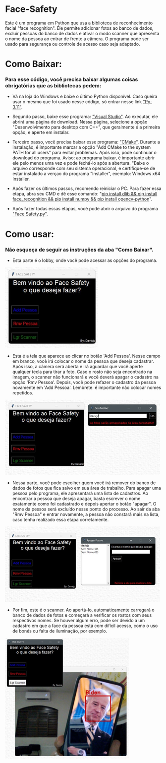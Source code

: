 # Face-Safety
Este é um programa em Python que usa a biblioteca de reconhecimento facial "face recognition". Ele permite adicionar fotos ao banco de dados, excluir pessoas do banco de dados e ativar o modo scanner que apresenta o nome da pessoa ao entrar de frente a câmera. O programa pode ser usado para segurança ou controle de acesso caso seja adaptado.

# Como Baixar:

### Para esse código, você precisa baixar algumas coisas obrigatórias que as bibliotecas pedem:

- Vá na loja do Windows e baixe o último Python disponível. Caso queira usar o mesmo que foi usado nesse código, só entrar nesse link ["Py-3.11"](https://apps.microsoft.com/store/detail/python-311/9NRWMJP3717K).

- Segundo passo, baixe esse programa: ["Visual Studio"](https://visualstudio.microsoft.com/pt-br/visual-cpp-build-tools/). Ao executar, ele abrirá uma página de download. Nessa página, selecione a opção "Desenvolvimento para desktop com C++", que geralmente é a primeira opção, e aperte em instalar.

- Terceiro passo, você precisa baixar esse programa: ["CMake"](https://cmake.org/download/). Durante a instalação, é importante marcar a opção "Add CMake to the system PATH for all users" para evitar problemas. Após isso, pode continuar o download do programa. Aviso: ao programa baixar, é importante abrir ele pelo menos uma vez e pode fechá-lo após a abertura. "Baixe o arquivo corresponde com seu sistema operacional, e certifique-se de estar instalado a verçao do programa "Installer", exemplo: Windows x64 Installer.

- Após fazer os últimos passos, recomendo reiniciar o PC. Para fazer essa etapa, abra seu CMD e dê esse comando: "[pip install dlib && pip install face_recognition && pip install numpy && pip install opencv-python]()".

- Após fazer todas essas etapas, você pode abrir o arquivo do programa ["Face Safety.py"]().

# Como usar:

### Não esqueça de seguir as instruções da aba "Como Baixar".

- Esta parte é o lobby, onde você pode acessar as opções do programa.
<img src="https://github.com/Davicjc/Face-Safety/blob/main/Fotos/1-Lobby.jpg?raw=true" width="300">

- Esta é a tela que aparece ao clicar no botão 'Add Pessoa'. Nesse campo em branco, você irá colocar o nome da pessoa que deseja cadastrar. Após isso, a câmera será aberta e irá aguardar que você aperte qualquer tecla para tirar a foto. Caso o rosto não seja encontrado na imagem, o scanner não funcionará e você deverá apagar o cadastro na opção 'Rmv Pessoa'. Depois, você pode refazer o cadastro da pessoa novamente em 'Add Pessoa'. Lembrete: é importante não colocar nomes repetidos.
<img src="https://github.com/Davicjc/Face-Safety/blob/main/Fotos/2-Add.jpg?raw=true" width="500">

- Nessa parte, você pode escolher quem você irá remover do banco de dados de fotos que fica salvo em sua área de trabalho. Para apagar uma pessoa pelo programa, ele apresentará uma lista de cadastros. Ao encontrar a pessoa que deseja apagar, basta escrever o nome exatamente como foi cadastrado e depois apertar o botão "apagar". O nome da pessoa será excluído nesse ponto do processo. Ao sair da aba "Rmv Pessoa" e entrar novamente, a pessoa não constará mais na lista, caso tenha realizado essa etapa corretamente.
<img src="https://github.com/Davicjc/Face-Safety/blob/main/Fotos/3-Rmv.jpg?raw=true" width="500">

- Por fim, este é o scanner. Ao apertá-lo, automaticamente carregará o banco de dados de fotos e começará a verificar os rostos com seus respectivos nomes. Se houver algum erro, pode ser devido a um cadastro em que a face da pessoa está com difícil acesso, como o uso de bonés ou falta de iluminação, por exemplo.
<img src="https://github.com/Davicjc/Face-Safety/blob/main/Fotos/4-Scanner.jpg?raw=true" width="400">

